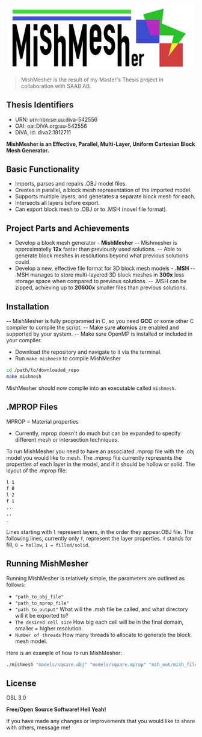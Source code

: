 ![mishmesher logo](md-imgs/MishMesher-Logo.jpg)

> MishMesher is the result of my Master's Thesis project in collaboration with SAAB AB.

## Thesis Identifiers
- URN: urn:nbn:se:uu:diva-542556
- OAI: oai:DiVA.org:uu-542556
- DiVA, id: diva2:1912711

**MishMesher is an Effective, Parallel, Multi-Layer, Uniform Cartesian Block Mesh Generator.**
## Basic Functionality
- Imports, parses and repairs .OBJ model files.
- Creates in parallel, a block mesh representation of the imported model.
- Supports multiple layers, and generates a separate block mesh for each.
- Intersects all layers before export.
- Can export block mesh to .OBJ or to .MSH (novel file format).

## Project Parts and Achievements
- Develop a block mesh generator - **MishMesher**
-- Mishmesher is approximatelly **12x** faster than previously used solutions.
-- Able to generate block meshes in resolutions beyond what previous solutions could.
- Develop a new, effective file format for 3D block mesh models - **.MSH**
-- .MSH manages to store multi-layered 3D block meshes in **300x** less storage space when compared to previous solutions.
-- .MSH can be zipped, achieving up to **20600x** smaller files than previous solutions.

## Installation
-- MishMesher is fully programmed in C, so you need **GCC** or some other C compiler to compile the script.
-- Make sure **atomics** are enabled and supported by your system.
-- Make sure OpenMP is installed or included in your compiler.

- Download the repository and navigate to it via the terminal.
- Run `make mishmesh` to compile MishMesher
```sh
cd /path/to/downloaded_repo
make mishmesh
```

MishMesher should now compile into an executable called `mishmesh`.
## .MPROP Files
MPROP = Material properties
- Currently, mprop doesn't do much but can be expanded to specify different mesh or intersection techniques.

To run MishMesher you need to have an associated .mprop file with the .obj model you would like to mesh.
The .mprop file currently represents the properties of each layer in the model, and if it should be hollow or solid.
The layout of the .mprop file:
```sh
l 1
f 0
l 2
f 1
...
..
.
```
Lines starting with `l` represent layers, in the order they appear.OBJ file.
The following lines, currently only `f`, represent the layer properties.
`f` stands for fill, `0 = hollow`, `1 = filled/solid`.
## Running MishMesher
Running MishMesher is relatively simple, the parameters are outlined as follows:
- `"path_to_obj_file"`
- `"path_to_mprop_file"`
- `"path_to_output"` What will the .msh file be called, and what directory will it be exported to?
-  `The desired cell size` How big each cell will be in the final domain, smaller = higher resolution.
-  `Number of threads` How many threads to allocate to generate the block mesh model.

Here is an example of how to run MishMesher:
```sh
./mishmesh "models/square.obj" "models/square.mprop" "msh_out/mish_file_simple" "0.3" 1
```

## License
OSL 3.0

**Free/Open Source Software! Hell Yeah!**

If you have made any changes or improvements that you would like to share with others, message me!
